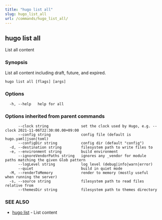 ```yaml
---
title: "hugo list all"
slug: hugo_list_all
url: /commands/hugo_list_all/
---
```

## hugo list all

List all content

### Synopsis

List all content including draft, future, and expired.

```
hugo list all [flags] [args]
```

### Options

```
  -h, --help   help for all
```

### Options inherited from parent commands

```
      --clock string               set the clock used by Hugo, e.g. --clock 2021-11-06T22:30:00.00+09:00
      --config string              config file (default is hugo.yaml|json|toml)
      --configDir string           config dir (default "config")
  -d, --destination string         filesystem path to write files to
  -e, --environment string         build environment
      --ignoreVendorPaths string   ignores any _vendor for module paths matching the given Glob pattern
      --logLevel string            log level (debug|info|warn|error)
      --quiet                      build in quiet mode
  -M, --renderToMemory             render to memory (mostly useful when running the server)
  -s, --source string              filesystem path to read files relative from
      --themesDir string           filesystem path to themes directory
```

### SEE ALSO

* [hugo list](/commands/hugo_list/)	 - List content

